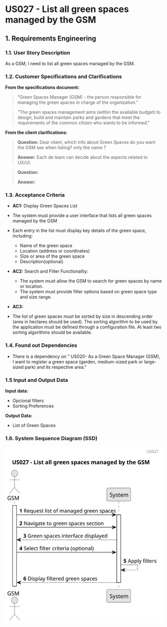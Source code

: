 # US027 - List all green spaces managed by the GSM


## 1. Requirements Engineering

### 1.1. User Story Description

As a GSM, I need to list all green spaces managed by the GSM.

### 1.2. Customer Specifications and Clarifications 

**From the specifications document:**

> "Green Spaces Manager (GSM) - the person responsible for managing the green spaces in charge of the organization."

> "The green spaces management aims (within the available budget) to design,
build and maintain parks and gardens that meet the requirements of the
common citizen who wants to be informed."

> 
**From the client clarifications:**


> **Question:** Dear client, which info about Green Spaces do you want the GSM see when listing? only the name ?
>
> **Answer:** Each de team can decide about the aspects related to UX/UI.

> **Question:** 
>
>  **Answer:** 
### 1.3. Acceptance Criteria

* **AC1:** Display Green Spaces List
* The system must provide a user interface that lists all green spaces managed by the GSM
* Each entry in the list must display key details of the green space, including:
  * Name of the green space
  * Location (address or coordinates)
  * Size or area of the green space
  * Description(optional)

  
* **AC2:** Search and Filter Functionality:

  * The system must allow the GSM to search for green spaces by name or location.
  * The system must provide filter options based on green space type and size range.

* **AC3:** 
* The list of green spaces must be sorted by size in descending
  order (area in hectares should be used). The sorting algorithm to
  be used by the application must be defined through a configuration
  file. At least two sorting algorithms should be available.


### 1.4. Found out Dependencies

* There is a dependency on " US020- As a Green Space Manager (GSM), I want to register a green
  space (garden, medium-sized park or large-sized park) and its respective
  area."


### 1.5 Input and Output Data
	
**Input data:**

* Opcional filters
* Sorting Preferences

**Output Data:**

* List of Green Spaces

### 1.6. System Sequence Diagram (SSD)

![us026](svg/us027-sequence_diagram.svg)


